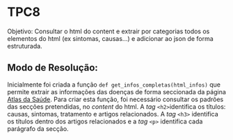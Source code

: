# TPC8

Objetivo: Consultar o html do content e extrair por categorias todos os elementos do html (ex sintomas, causas...) e adicionar ao json de forma estruturada.


## Modo de Resolução:

Inicialmente foi criada a função ```def get_infos_completas(html_infos)``` que permite extrair as informações das doenças de forma seccionada da página [Atlas da Saúde](https://www.atlasdasaude.pt/doencasAaZ). Para criar esta função, foi necessário consultar os padrões das secções pretendidas, no *content* do html. A *tag* ```<h2>```identifica os títulos: causas, sintomas, tratamento e artigos relacionados. A *tag* ```<h3>``` identifica os títulos dentro dos artigos relacionados e a *tag* ```<p>``` identifica cada parágrafo da secção. 

